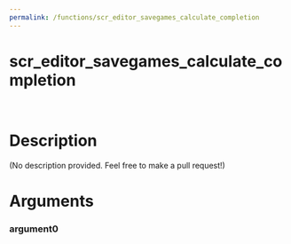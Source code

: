 ```yaml
---
permalink: /functions/scr_editor_savegames_calculate_completion
---
```

# scr_editor_savegames_calculate_completion  
&nbsp;  
# Description  
(No description provided. Feel free to make a pull request!) 
&nbsp;  
# Arguments
### argument0

&nbsp;    


